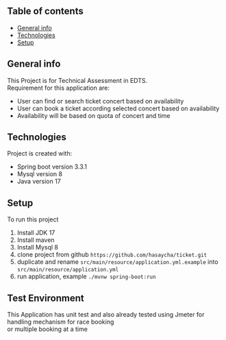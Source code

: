 ## Table of contents
* [General info](#general-info)
* [Technologies](#technologies)
* [Setup](#setup)

## General info
This Project is for Technical Assessment in EDTS. <br />
Requirement for this application are: <br />
* User can find or search ticket concert based on availability
* User can book a ticket according selected concert based on availability
* Availability will be based on quota of concert and time

## Technologies
Project is created with:
* Spring boot version 3.3.1
* Mysql version 8
* Java version 17

## Setup
To run this project
1. Install JDK 17
2. Install maven
3. Install Mysql 8
4. clone project from github `https://github.com/hasaycha/ticket.git`
5. duplicate and rename `src/main/resource/application.yml.example` into `src/main/resource/application.yml`
6. run application, example `./mvnw spring-boot:run`

## Test Environment
This Application has unit test and also already tested using Jmeter for handling mechanism for race booking <br />
or multiple booking at a time